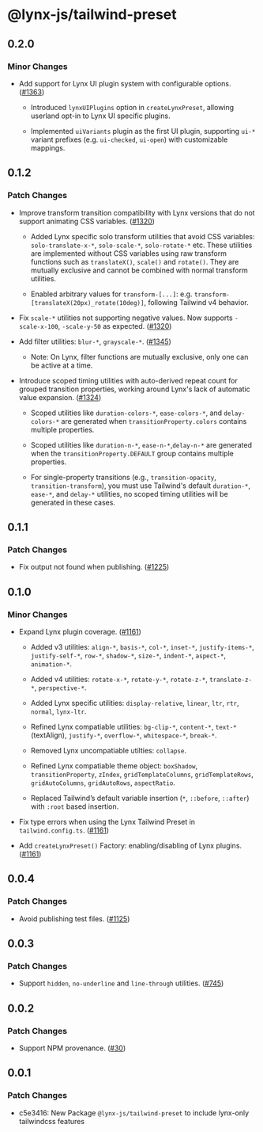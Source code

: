 # @lynx-js/tailwind-preset

## 0.2.0

### Minor Changes

- Add support for Lynx UI plugin system with configurable options. ([#1363](https://github.com/lynx-family/lynx-stack/pull/1363))

  - Introduced `lynxUIPlugins` option in `createLynxPreset`, allowing userland opt-in to Lynx UI specific plugins.

  - Implemented `uiVariants` plugin as the first UI plugin, supporting `ui-*` variant prefixes (e.g. `ui-checked`, `ui-open`) with customizable mappings.

## 0.1.2

### Patch Changes

- Improve transform transition compatibility with Lynx versions that do not support animating CSS variables. ([#1320](https://github.com/lynx-family/lynx-stack/pull/1320))

  - Added Lynx specific solo transform utilities that avoid CSS variables: `solo-translate-x-*`, `solo-scale-*`, `solo-rotate-*` etc. These utilities are implemented without CSS variables using raw transform functions such as `translateX()`, `scale()` and `rotate()`. They are mutually exclusive and cannot be combined with normal transform utilities.

  - Enabled arbitrary values for `transform-[...]`: e.g. `transform-[translateX(20px)_rotate(10deg)]`, following Tailwind v4 behavior.

- Fix `scale-*` utilities not supporting negative values. Now supports `-scale-x-100`, `-scale-y-50` as expected. ([#1320](https://github.com/lynx-family/lynx-stack/pull/1320))

- Add filter utilities: `blur-*`, `grayscale-*`. ([#1345](https://github.com/lynx-family/lynx-stack/pull/1345))

  - Note: On Lynx, filter functions are mutually exclusive, only one can be active at a time.

- Introduce scoped timing utilities with auto-derived repeat count for grouped transition properties, working around Lynx's lack of automatic value expansion. ([#1324](https://github.com/lynx-family/lynx-stack/pull/1324))

  - Scoped utilities like `duration-colors-*`, `ease-colors-*`, and `delay-colors-*` are generated when `transitionProperty.colors` contains multiple properties.

  - Scoped utilities like `duration-n-*`, `ease-n-*`,`delay-n-*` are generated when the `transitionProperty.DEFAULT` group contains multiple properties.

  - For single-property transitions (e.g., `transition-opacity`, `transition-transform`), you must use Tailwind's default `duration-*`, `ease-*`, and `delay-*` utilities, no scoped timing utilities will be generated in these cases.

## 0.1.1

### Patch Changes

- Fix output not found when publishing. ([#1225](https://github.com/lynx-family/lynx-stack/pull/1225))

## 0.1.0

### Minor Changes

- Expand Lynx plugin coverage. ([#1161](https://github.com/lynx-family/lynx-stack/pull/1161))

  - Added v3 utilities: `align-*`, `basis-*`, `col-*`, `inset-*`, `justify-items-*`, `justify-self-*`, `row-*`, `shadow-*`, `size-*`, `indent-*`, `aspect-*`, `animation-*`.

  - Added v4 utilities: `rotate-x-*`, `rotate-y-*`, `rotate-z-*`, `translate-z-*`, `perspective-*`.

  - Added Lynx specific utilities: `display-relative`, `linear`, `ltr`, `rtr`, `normal`, `lynx-ltr`.

  - Refined Lynx compatiable utilities: `bg-clip-*`, `content-*`, `text-*`(textAlign), `justify-*`, `overflow-*`, `whitespace-*`, `break-*`.

  - Removed Lynx uncompatiable utilties: `collapse`.

  - Refined Lynx compatiable theme object: `boxShadow`, `transitionProperty`, `zIndex`, `gridTemplateColumns`, `gridTemplateRows`, `gridAutoColumns`, `gridAutoRows`, `aspectRatio`.

  - Replaced Tailwind’s default variable insertion (`*`, `::before`, `::after`) with `:root` based insertion.

- Fix type errors when using the Lynx Tailwind Preset in `tailwind.config.ts`. ([#1161](https://github.com/lynx-family/lynx-stack/pull/1161))

- Add `createLynxPreset()` Factory: enabling/disabling of Lynx plugins. ([#1161](https://github.com/lynx-family/lynx-stack/pull/1161))

## 0.0.4

### Patch Changes

- Avoid publishing test files. ([#1125](https://github.com/lynx-family/lynx-stack/pull/1125))

## 0.0.3

### Patch Changes

- Support `hidden`, `no-underline` and `line-through` utilities. ([#745](https://github.com/lynx-family/lynx-stack/pull/745))

## 0.0.2

### Patch Changes

- Support NPM provenance. ([#30](https://github.com/lynx-family/lynx-stack/pull/30))

## 0.0.1

### Patch Changes

- c5e3416: New Package `@lynx-js/tailwind-preset` to include lynx-only tailwindcss features
